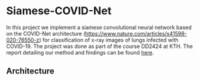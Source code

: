 # Siamese-COVID-Net

In this project we implement a siamese convolutional neural network based on the COVID-Net architecture (https://www.nature.com/articles/s41598-020-76550-z) for classification of x-ray images of lungs infected with COVID-19. The project was done as part of the course DD2424 at KTH. The report detailing our method and findings can be found [here](report.pdf).

## Architecture 
